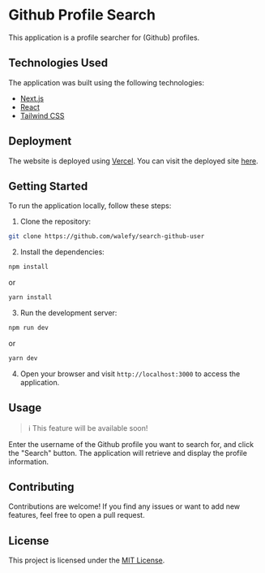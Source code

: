 # Github Profile Search

This application is a profile searcher for (Github) profiles.

## Technologies Used

The application was built using the following technologies:
- [Next.js](https://nextjs.org)
- [React](https://reactjs.org)
- [Tailwind CSS](https://tailwindcss.com)

## Deployment

The website is deployed using [Vercel](https://vercel.com/). You can visit the deployed site [here](https://search-github-user-three.vercel.app).

## Getting Started

To run the application locally, follow these steps:

1. Clone the repository:
```bash
git clone https://github.com/walefy/search-github-user
```

2. Install the dependencies:
```bash
npm install
```
or
```bash
yarn install
```

3. Run the development server:
```bash
npm run dev
```
or
```bash
yarn dev
```

4. Open your browser and visit `http://localhost:3000` to access the application.

## Usage

> ℹ️ This feature will be available soon!

Enter the username of the Github profile you want to search for, and click the "Search" button. The application will retrieve and display the profile information.

## Contributing

Contributions are welcome! If you find any issues or want to add new features, feel free to open a pull request.

## License

This project is licensed under the [MIT License](LICENSE).
